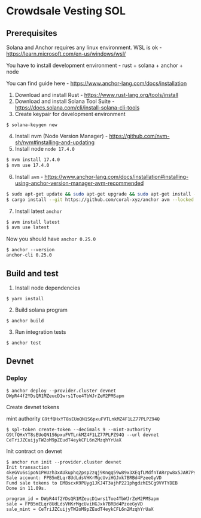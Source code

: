# Crowdsale Vesting SOL

## Prerequisites

Solana and Anchor requires any linux environment. WSL is ok - https://learn.microsoft.com/en-us/windows/wsl/

You have to install development environment - rust + solana + anchor + node

You can find guide here - https://www.anchor-lang.com/docs/installation

1. Download and install Rust - https://www.rust-lang.org/tools/install
2. Download and install Solana Tool Suite - https://docs.solana.com/cli/install-solana-cli-tools
3. Create keypair for development environment
```shell
$ solana-keygen new
```
4. Install nvm (Node Version Manager) - https://github.com/nvm-sh/nvm#installing-and-updating
5. Install node `node 17.4.0`
```bash
$ nvm install 17.4.0
$ nvm use 17.4.0
```
6. Install `avm` - https://www.anchor-lang.com/docs/installation#installing-using-anchor-version-manager-avm-recommended
```bash 
$ sudo apt-get update && sudo apt-get upgrade && sudo apt-get install -y pkg-config build-essential libudev-dev libssl-dev
$ cargo install --git https://github.com/coral-xyz/anchor avm --locked --force
```
7. Install latest `anchor`
```bash
$ avm install latest
$ avm use latest
```
Now you should have `anchor 0.25.0`
```
$ anchor --version
anchor-cli 0.25.0
```

## Build and test

1. Install node dependencies
```shell
$ yarn install
```
2. Build solana program
```shell
$ anchor build
```
3. Run integration tests
```shell
$ anchor test
```

## Devnet

### Deploy
```shell
$ anchor deploy --provider.cluster devnet
DWpR44f2YDsQR1MZeucD1wrs1Toe4TbWJrZeM2PMSapm
```

Create devnet tokens

mint authority `G9tfQHxYT8sEUoQN1S6pxuFVTLnkMZ4F1LZ77PLPZ94Q`
```shell
$ spl-token create-token --decimals 9 --mint-authority G9tfQHxYT8sEUoQN1S6pxuFVTLnkMZ4F1LZ77PLPZ94Q --url devnet
CeTriJZCuijyTW2oM9pZEudT4eykCFL6n2MzqhYrUaX
```

Init contract on devnet
```shell
$ anchor run init --provider.cluster devnet
Init transaction 4keGVu6sipoN1PHUzh3xAUkuphq2psp2zqj9Knqq59w89x3XEqfLMdfnTARrpw8x5JAR7PsYawGqAWVN4U2RCbKT
Sale account: FPB5mELqr8UdLdsVHKrMgcUviHGJxk7BRBd4PzeeGyVD
Fund sale tokens to EMBscxK9PUyg1JKJ4T3ajhP221phgdzhE5Cg9VVTYDEB
Done in 11.09s.
```

```
program_id = DWpR44f2YDsQR1MZeucD1wrs1Toe4TbWJrZeM2PMSapm
sale = FPB5mELqr8UdLdsVHKrMgcUviHGJxk7BRBd4PzeeGyVD
sale_mint = CeTriJZCuijyTW2oM9pZEudT4eykCFL6n2MzqhYrUaX
```